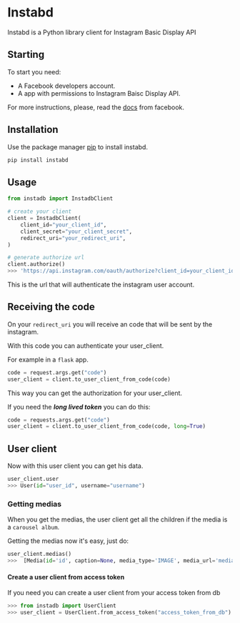 # Instabd

Instabd is a Python library client for Instagram Basic Display API

## Starting

To start you need:

- A Facebook developers account.
- A app with permissions to Instagram Baisc Display API.

For more instructions, please, read the [docs](https://developers.facebook.com/docs/instagram-basic-display-api/) from facebook.

## Installation

Use the package manager [pip](https://pip.pypa.io/en/stable/) to install instabd.

```bash
pip install instabd
```

## Usage

```python
from instadb import InstadbClient

# create your client
client = InstadbClient(
    client_id="your_client_id",
    client_secret="your_client_secret",
    redirect_uri="your_redirect_uri",
)

# generate authorize url
client.authorize()
>>> 'https://api.instagram.com/oauth/authorize?client_id=your_client_id&redirect_uri=your_redirect_uri&scope=user_profile,user_media&response_type=code'
```

This is the url that will authenticate the instagram user account.

## Receiving the code

On your `redirect_uri` you will receive an code that will be sent by the instagram.

With this code you can authenticate your user_client.

For example in a `flask` app.

```python
code = request.args.get("code")
user_client = client.to_user_client_from_code(code)
```

This way you can get the authorization for your user_client.

If you need the **_long lived token_** you can do this:

```python
code = requests.args.get("code")
user_client = client.to_user_client_from_code(code, long=True)
```

## User client

Now with this user client you can get his data.

```python
user_client.user
>>> User(id="user_id", username="username")
```

### Getting medias

When you get the medias, the user client get all the children if the media is a `carousel album`.

Getting the medias now it's easy, just do:

```python
user_client.medias()
>>>  [Media(id='id', caption=None, media_type='IMAGE', media_url='media_url', permalink='permalink', thumbnail_url=None, timestamp='2022-02-03T13:26:29+0000', username='username', children=[])]
```

#### Create a user client from access token

If you need you can create a user client from your access token from db

```python
>>> from instadb import UserClient
>>> user_client = UserClient.from_access_token("access_token_from_db")
```
